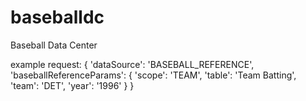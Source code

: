 # baseballdc
Baseball Data Center

example request: 
{
	'dataSource': 'BASEBALL_REFERENCE',
	'baseballReferenceParams': {
        'scope': 'TEAM',
        'table': 'Team Batting',
        'team': 'DET',
        'year': '1996'
	}
}